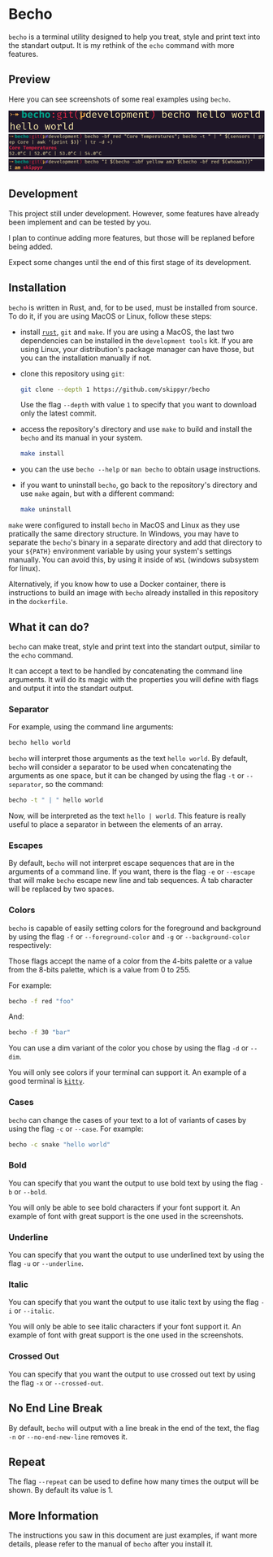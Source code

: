 # Becho

`becho` is a terminal utility designed to help you treat, style and print text
into the standart output. It is my rethink of the `echo` command with more
features.


## Preview

Here you can see screenshots of some real examples using `becho`.

![](preview/preview_0.png)
![](preview/preview_1.png)
![](preview/preview_2.png)


## Development

This project still under development. However, some features have already been
implement and can be tested by you.

I plan to continue adding more features, but those will be replaned before being
added.

Expect some changes until the end of this first stage of its development.

## Installation

`becho` is written in Rust, and, for to be used, must be installed from source.
To do it, if you are using MacOS or Linux, follow these steps:

  + install [`rust`](https://www.rust-lang.org), `git` and `make`. If you
    are using a MacOS, the last two dependencies can be installed in the
    `development tools` kit. If you are using Linux, your distribution's package
    manager can have those, but you can the installation manually if not.
  + clone this repository using `git`:

    ```bash
    git clone --depth 1 https://github.com/skippyr/becho
    ```

    Use the flag `--depth` with value `1` to specify that you want to download
    only the latest commit.
  + access the repository's directory and use `make` to build and install
    the `becho` and its manual in your system.

    ```bash
    make install
    ```
  + you can the use `becho --help` or `man becho` to obtain usage instructions.
  + if you want to uninstall `becho`, go back to the repository's directory
    and use `make` again, but with a different command:

    ```bash
    make uninstall
    ```

`make` were configured to install `becho` in MacOS and Linux as they use
pratically the same directory structure. In Windows, you may have to separate
the `becho`'s binary in a separate directory and add that directory to your
`${PATH}` environment variable by using your system's settings manually. You
can avoid this, by using it inside of `WSL` (windows subsystem for linux).

Alternatively, if you know how to use a Docker container, there is instructions
to build an image with `becho` already installed in this repository in the
`dockerfile`.

## What it can do?

`becho` can make treat, style and print text into the standart output, similar
to the `echo` command.

It can accept a text to be handled by concatenating the command line arguments.
It will do its magic with the properties you will define with flags and output
it into the standart output.


### Separator

For example, using the command line arguments:

```bash
becho hello world
```

`becho` will interpret those arguments as the text `hello world`. By default,
`becho` will consider a separator to be used when concatenating the arguments
as one space, but it can be changed by using the flag `-t` or `--separator`, so
the command:

```bash
becho -t " | " hello world
```

Now, will be interpreted as the text `hello | world`. This feature
is really useful to place a separator in between the elements of an array.


### Escapes

By default, `becho` will not interpret escape sequences that are in the
arguments of a command line. If you want, there is the flag `-e` or `--escape`
that will make `becho` escape new line and tab sequences. A tab character will
be replaced by two spaces.


### Colors

`becho` is capable of easily setting colors for the foreground and background
by using the flag `-f` or `--foreground-color` and `-g` or `--background-color`
respectively:

Those flags accept the name of a color from the 4-bits palette or a value
from the 8-bits palette, which is a value from 0 to 255.

For example:

```bash
becho -f red "foo"
```

And:

```bash
becho -f 30 "bar"
```

You can use a dim variant of the color you chose by using the flag `-d` or
`--dim`.

You will only see colors if your terminal can support it. An example of a
good terminal is [`kitty`](https://github.com/kovidgoyal/kitty).

### Cases

`becho` can change the cases of your text to a lot of variants of cases by
using the flag `-c` or `--case`. For example:

```bash
becho -c snake "hello world"
```

### Bold

You can specify that you want the output to use bold text by using the
flag `-b` or `--bold`.

You will only be able to see bold characters if your font support it. An example
of font with great support is the one used in the screenshots.

### Underline

You can specify that you want the output to use underlined text by using the
flag `-u` or `--underline`.

### Italic

You can specify that you want the output to use italic text by using the
flag `-i` or `--italic`.

You will only be able to see italic characters if your font support it. An
example of font with great support is the one used in the screenshots.

### Crossed Out

You can specify that you want the output to use crossed out text by using the
flag `-x` or `--crossed-out`.


## No End Line Break

By default, `becho` will output with a line break in the end
of the text, the flag `-n` or `--no-end-new-line` removes it.

## Repeat

The flag `--repeat` can be used to define how many times the
output will be shown. By default its value is 1.


## More Information

The instructions you saw in this document are just examples, if want more
details, please refer to the manual of `becho` after you install it.
